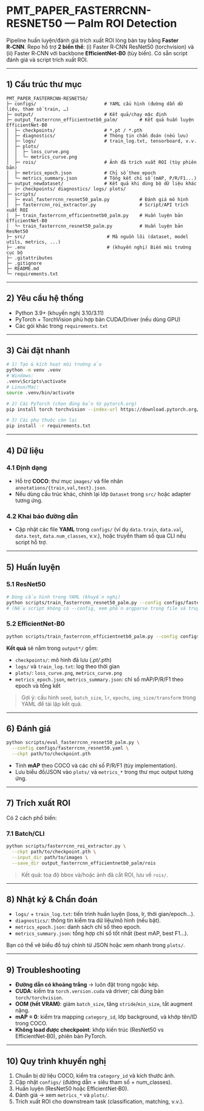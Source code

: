 # PMT_PAPER_FASTERRCNN-RESNET50 — Palm ROI Detection

Pipeline huấn luyện/đánh giá trích xuất ROI lòng bàn tay bằng **Faster R‑CNN**.
Repo hỗ trợ **2 biến thể**: (i) Faster R‑CNN ResNet50 (torchvision) và (ii) Faster R‑CNN với backbone **EfficientNet‑B0** (tùy biến). Có sẵn script đánh giá và script trích xuất ROI.

---

## 1) Cấu trúc thư mục

```
PMT_PAPER_FASTERRCNN-RESNET50/
├─ configs/                         # YAML cấu hình (đường dẫn dữ liệu, tham số train, …)
├─ output/                          # Kết quả/chạy mặc định
├─ output_fasterrcnn_efficientnetb0_palm/        # Kết quả huấn luyện EfficientNet-B0
│  ├─ checkpoints/                  # *.pt / *.pth
│  ├─ diagnostics/                  # Thông tin chẩn đoán (nếu lưu)
│  ├─ logs/                         # train_log.txt, tensorboard, v.v.
│  ├─ plots/
│  │  ├─ loss_curve.png
│  │  └─ metrics_curve.png
│  ├─ rois/                         # Ảnh đã trích xuất ROI (tùy phiên bản)
│  ├─ metrics_epoch.json            # Chỉ số theo epoch
│  └─ metrics_summary.json          # Tổng kết chỉ số (mAP, P/R/F1...)
├─ output_newdataset/               # Kết quả khi dùng bộ dữ liệu khác
│  ├─ checkpoints/ diagnostics/ logs/ plots/
├─ scripts/
│  ├─ eval_fasterrcnn_resnet50_palm.py           # Đánh giá mô hình
│  ├─ fasterrcnn_roi_extractor.py                # Script/API trích xuất ROI
│  ├─ train_fasterrcnn_efficientnetb0_palm.py    # Huấn luyện bản EfficientNet‑B0
│  └─ train_fasterrcnn_resnet50_palm.py          # Huấn luyện bản ResNet50
├─ src/                              # Mã nguồn lõi (dataset, model utils, metrics, ...)
├─ .env                              # (khuyến nghị) Biến môi trường cục bộ
├─ .gitattributes
├─ .gitignore
├─ README.md
└─ requirements.txt
```

---

## 2) Yêu cầu hệ thống

- Python 3.9+ (khuyến nghị 3.10/3.11)
- PyTorch + TorchVision phù hợp bản CUDA/Driver (nếu dùng GPU)
- Các gói khác trong `requirements.txt`
---

## 3) Cài đặt nhanh

```bash
# 1) Tạo & kích hoạt môi trường ảo
python -m venv .venv
# Windows:
.venv\Scripts\activate
# Linux/Mac:
source .venv/bin/activate

# 2) Cài PyTorch (chọn đúng bản từ pytorch.org)
pip install torch torchvision --index-url https://download.pytorch.org/whl/cu121   # ví dụ CUDA 12.1

# 3) Cài phụ thuộc còn lại
pip install -r requirements.txt
```

---

## 4) Dữ liệu

### 4.1 Định dạng
- Hỗ trợ **COCO**: thư mục `images/` và file nhãn `annotations/{train,val,test}.json`.
- Nếu dùng cấu trúc khác, chỉnh lại lớp `Dataset` trong `src/` hoặc adapter tương ứng.

### 4.2 Khai báo đường dẫn
- Cập nhật các file **YAML** trong `configs/` (ví dụ `data.train`, `data.val`, `data.test`, `data.num_classes`, v.v.),
  hoặc truyền tham số qua CLI nếu script hỗ trợ.

---

## 5) Huấn luyện

### 5.1 ResNet50
```bash
# Dùng cấu hình trong YAML (khuyến nghị)
python scripts/train_fasterrcnn_resnet50_palm.py --config configs/fasterrcnn_resnet50.yaml
# (Nếu script không có --config, xem phần argparse trong file và truyền đối số tương ứng)
```

### 5.2 EfficientNet‑B0
```bash
python scripts/train_fasterrcnn_efficientnetb0_palm.py --config configs/fasterrcnn_efficientnetb0.yaml
```

**Kết quả** sẽ nằm trong `output*/` gồm:
- `checkpoints/`: mô hình đã lưu (*.pt/*.pth)
- `logs/` và `train_log.txt`: log theo thời gian
- `plots/`: `loss_curve.png`, `metrics_curve.png`
- `metrics_epoch.json`, `metrics_summary.json`: chỉ số mAP/P/R/F1 theo epoch và tổng kết

> Gợi ý: cấu hình `seed`, `batch_size`, `lr`, `epochs`, `img_size/transform` trong YAML để tái lập kết quả.

---

## 6) Đánh giá

```bash
python scripts/eval_fasterrcnn_resnet50_palm.py \
  --config configs/fasterrcnn_resnet50.yaml \
  --ckpt path/to/checkpoint.pth
```

- Tính **mAP** theo COCO và các chỉ số P/R/F1 (tùy implementation).
- Lưu biểu đồ/JSON vào `plots/` và `metrics_*` trong thư mục output tương ứng.

---

## 7) Trích xuất ROI

Có 2 cách phổ biến:

### 7.1 Batch/CLI
```bash
python scripts/fasterrcnn_roi_extractor.py \
  --ckpt path/to/checkpoint.pth \
  --input_dir path/to/images \
  --save_dir output_fasterrcnn_efficientnetb0_palm/rois
```

> Kết quả: toạ độ bbox và/hoặc ảnh đã cắt ROI, lưu về `rois/`.

---

## 8) Nhật ký & Chẩn đoán

- `logs/` + `train_log.txt`: tiến trình huấn luyện (loss, lr, thời gian/epoch…).
- `diagnostics/`: thông tin kiểm tra dữ liệu/mô hình (nếu bật).
- `metrics_epoch.json`: danh sách chỉ số theo epoch.
- `metrics_summary.json`: tổng hợp chỉ số tốt nhất (best mAP, best F1…).

Bạn có thể vẽ biểu đồ tuỳ chỉnh từ JSON hoặc xem nhanh trong `plots/`.

---

## 9) Troubleshooting

- **Đường dẫn có khoảng trắng** → luôn đặt trong ngoặc kép.
- **CUDA**: kiểm tra `torch.version.cuda` và driver; cài đúng bản `torch/torchvision`.
- **OOM (hết VRAM)**: giảm `batch_size`, tăng `stride`/`min_size`, tắt augment nặng.
- **mAP = 0**: kiểm tra mapping `category_id`, lớp background, và khớp tên/ID trong COCO.
- **Không load được checkpoint**: khớp kiến trúc (ResNet50 vs EfficientNet‑B0), phiên bản PyTorch.

---

## 10) Quy trình khuyến nghị

1. Chuẩn bị dữ liệu COCO, kiểm tra `category_id` và kích thước ảnh.
2. Cập nhật `configs/` (đường dẫn + siêu tham số + num_classes).
3. Huấn luyện (ResNet50 hoặc EfficientNet‑B0).
4. Đánh giá → xem `metrics_*` và `plots/`.
5. Trích xuất ROI cho downstream task (classification, matching, v.v.).

